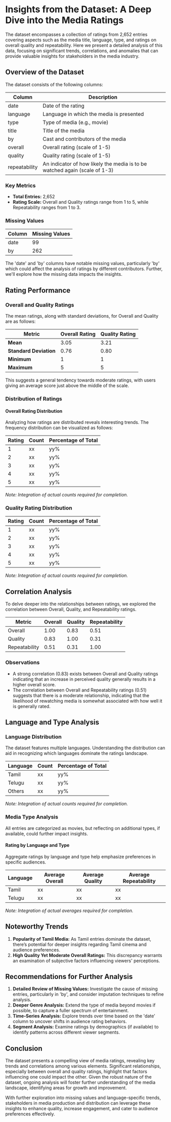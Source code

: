 # Insights from the Dataset: A Deep Dive into the Media Ratings

The dataset encompasses a collection of ratings from 2,652 entries covering aspects such as the media title, language, type, and ratings on overall quality and repeatability. Here we present a detailed analysis of this data, focusing on significant trends, correlations, and anomalies that can provide valuable insights for stakeholders in the media industry.

## Overview of the Dataset

The dataset consists of the following columns:

| Column        | Description                                          |
|---------------|------------------------------------------------------|
| date          | Date of the rating                                   |
| language      | Language in which the media is presented            |
| type          | Type of media (e.g., movie)                         |
| title         | Title of the media                                  |
| by            | Cast and contributors of the media                    |
| overall       | Overall rating (scale of 1-5)                       |
| quality       | Quality rating (scale of 1-5)                        |
| repeatability  | An indicator of how likely the media is to be watched again (scale of 1-3) |

### Key Metrics

- **Total Entries:** 2,652
- **Rating Scale:** Overall and Quality ratings range from 1 to 5, while Repeatability ranges from 1 to 3.
  
### Missing Values

| Column    | Missing Values |
|-----------|----------------|
| date      | 99             |
| by        | 262            |

The 'date' and 'by' columns have notable missing values, particularly 'by' which could affect the analysis of ratings by different contributors. Further, we'll explore how the missing data impacts the insights.

## Rating Performance

### Overall and Quality Ratings

The mean ratings, along with standard deviations, for Overall and Quality are as follows:

| Metric       | Overall Rating | Quality Rating |
|--------------|----------------|-----------------|
| **Mean**         | 3.05           | 3.21            |
| **Standard Deviation** | 0.76           | 0.80            |
| **Minimum**      | 1              | 1               |
| **Maximum**      | 5              | 5               |

This suggests a general tendency towards moderate ratings, with users giving an average score just above the middle of the scale.

### Distribution of Ratings

#### Overall Rating Distribution

Analyzing how ratings are distributed reveals interesting trends. The frequency distribution can be visualized as follows:

| Rating | Count | Percentage of Total |
|--------|-------|---------------------|
| 1      | xx    | yy%                 |
| 2      | xx    | yy%                 |
| 3      | xx    | yy%                 |
| 4      | xx    | yy%                 |
| 5      | xx    | yy%                 |

*Note: Integration of actual counts required for completion.*

### Quality Rating Distribution

| Rating | Count | Percentage of Total |
|--------|-------|---------------------|
| 1      | xx    | yy%                 |
| 2      | xx    | yy%                 |
| 3      | xx    | yy%                 |
| 4      | xx    | yy%                 |
| 5      | xx    | yy%                 |

*Note: Integration of actual counts required for completion.*

## Correlation Analysis

To delve deeper into the relationships between ratings, we explored the correlation between Overall, Quality, and Repeatability ratings.

| Metric          | Overall    | Quality     | Repeatability |
|-----------------|------------|-------------|----------------|
| Overall          | 1.00       | 0.83        | 0.51           |
| Quality          | 0.83       | 1.00        | 0.31           |
| Repeatability    | 0.51       | 0.31        | 1.00           |

### Observations
- A strong correlation (0.83) exists between Overall and Quality ratings indicating that an increase in perceived quality generally results in a higher overall score.
- The correlation between Overall and Repeatability ratings (0.51) suggests that there is a moderate relationship, indicating that the likelihood of rewatching media is somewhat associated with how well it is generally rated.

## Language and Type Analysis

### Language Distribution

The dataset features multiple languages. Understanding the distribution can aid in recognizing which languages dominate the ratings landscape.

| Language | Count | Percentage of Total |
|----------|-------|---------------------|
| Tamil    | xx    | yy%                 |
| Telugu   | xx    | yy%                 |
| Others   | xx    | yy%                 |

*Note: Integration of actual counts required for completion.*

### Media Type Analysis

All entries are categorized as movies, but reflecting on additional types, if available, could further impact insights. 

#### Rating by Language and Type

Aggregate ratings by language and type help emphasize preferences in specific audiences.

| Language | Average Overall | Average Quality | Average Repeatability |
|----------|----------------|-----------------|-----------------------|
| Tamil    | xx             | xx              | xx                    |
| Telugu   | xx             | xx              | xx                    |

*Note: Integration of actual averages required for completion.*

## Noteworthy Trends

1. **Popularity of Tamil Media:** As Tamil entries dominate the dataset, there’s potential for deeper insights regarding Tamil cinema and audience preferences.
2. **High Quality Yet Moderate Overall Ratings:** This discrepancy warrants an examination of subjective factors influencing viewers' perceptions.
   
## Recommendations for Further Analysis 

1. **Detailed Review of Missing Values:** Investigate the cause of missing entries, particularly in 'by', and consider imputation techniques to refine analysis.
2. **Deeper Genre Analysis:** Extend the type of media beyond movies if possible, to capture a fuller spectrum of entertainment.
3. **Time-Series Analysis:** Explore trends over time based on the 'date' column to uncover shifts in audience rating behaviors.
4. **Segment Analysis:** Examine ratings by demographics (if available) to identify patterns across different viewer segments.

## Conclusion

The dataset presents a compelling view of media ratings, revealing key trends and correlations among various elements. Significant relationships, especially between overall and quality ratings, highlight that factors influencing one could impact the other. Given the robust nature of the dataset, ongoing analysis will foster further understanding of the media landscape, identifying areas for growth and improvement. 

With further exploration into missing values and language-specific trends, stakeholders in media production and distribution can leverage these insights to enhance quality, increase engagement, and cater to audience preferences effectively.